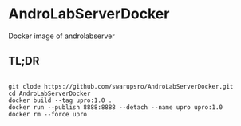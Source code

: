 # AndroLabServerDocker
Docker image of androlabserver


## TL;DR
~~~

git clode https://github.com/swarupsro/AndroLabServerDocker.git
cd AndroLabServerDocker
docker build --tag upro:1.0 .
docker run --publish 8888:8888 --detach --name upro upro:1.0
docker rm --force upro
